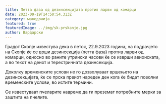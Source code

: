 ```yaml
---
title: Петта фаза од дезинсекцијата против ларви од комарци
date: 2023-09-19T14:50:54.313Z
category: македонија
featured: true
featuredImage: ../img/sk-prskanje.jpg
author: Вардарски
---
```

<!--StartFragment-->

Градот Скопје известува дека в петок, 22.9.2023 година, на подрачјето на Скопје ќе се врши дезинсекција (петта фаза) против ларви од комарци, односно во раните утрински часови ќе се изврши авионската, а во текот на денот и терестричната дезинсекција.

Доколку временските услови не го дозволуваат вршењето на дезинсекцијата, ќе се прска првиот нареден ден кога ќе бидат поволни временските услови, во истите термини.

Се известуваат пчеларите навреме да ги преземат потребните мерки за заштита на пчелите.

<!--EndFragment-->